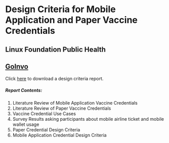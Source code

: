 # Design Criteria for Mobile Application and Paper Vaccine Credentials
## Linux Foundation Public Health
## <a href="http://www.goinvo.com">GoInvo</a>

Click <a href="https://github.com/lfph/sig-design/tree/main/docs">here</a> to download a design criteria report.


##### Report Contents:
1. Literature Review of Mobile Application Vaccine Credentials
2. Literature Review of Paper Vaccine Credentials
3. Vaccine Credential Use Cases
4. Survey Results asking participants about mobile airline ticket and mobile wallet usage
5. Paper Credential Design Criteria
6. Mobile Application Credential Design Criteria
